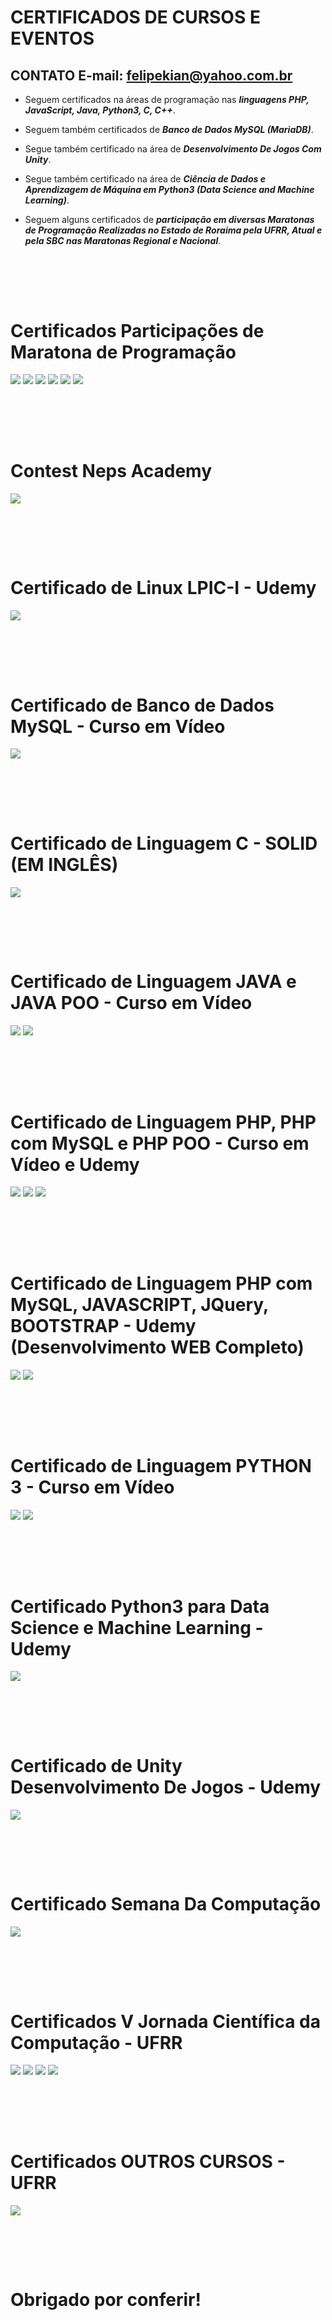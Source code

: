# CERTIFICADOS DE CURSOS E EVENTOS

## CONTATO E-mail: felipekian@yahoo.com.br

* Seguem certificados na áreas de programação nas ***linguagens PHP, JavaScript, Java, Python3, C, C++***.

* Seguem também certificados de ***Banco de Dados MySQL (MariaDB)***.

* Segue também certificado na área de ***Desenvolvimento De Jogos Com Unity***.

* Segue também certificado na área de ***Ciência de Dados e Aprendizagem de Máquina em Python3 (Data Science and Machine Learning)***.

* Seguem alguns certificados de ***participação em diversas Maratonas de Programação Realizadas no Estado de Roraima pela UFRR, Atual e pela SBC nas Maratonas Regional e Nacional***.


<br><br>
--- 

# Certificados Participações de Maratona de Programação
![](imagens_markdown/certificado11.png)
![](imagens_markdown/certificado7.png)
![](imagens_markdown/maratona1.png)
![](imagens_markdown/maratona2.png)
![](imagens_markdown/maratona3.png)
![](imagens_markdown/maratona4.png)

<br><br>
--- 

# Contest Neps Academy
![](imagens_markdown/nepsacademy.png)

<br><br>
--- 

# Certificado de Linux LPIC-I - Udemy
![](imagens_markdown/certificado15.png)

<br><br>
--- 

# Certificado de Banco de Dados MySQL - Curso em Vídeo
![](imagens_markdown/CertificadoMysql.png)

<br><br>
--- 

# Certificado de Linguagem C - SOLID (EM INGLÊS)
![](imagens_markdown/certificado8.png)

<br><br>
--- 

# Certificado de Linguagem JAVA e JAVA POO - Curso em Vídeo
![](imagens_markdown/CertificadocursodeJAVA.png) 
![](imagens_markdown/CertificadoPOOCURSOEMVIDEO.png)

<br><br>
--- 

# Certificado de Linguagem PHP, PHP com MySQL e PHP POO - Curso em Vídeo e Udemy
![](imagens_markdown/certificado4.png)
![](imagens_markdown/certificado16.png)
![](imagens_markdown/certificado20.png)

<br><br>
--- 

# Certificado de Linguagem PHP com MySQL, JAVASCRIPT, JQuery, BOOTSTRAP - Udemy (Desenvolvimento WEB Completo)
![](imagens_markdown/certificado9.png)
![](imagens_markdown/certificado17.png)

<br><br>
--- 

# Certificado de Linguagem PYTHON 3 - Curso em Vídeo
![](imagens_markdown/CertificadoPython3.png)
![](imagens_markdown/certificado5.png)

<br><br>
--- 

# Certificado Python3 para Data Science e Machine Learning - Udemy
![](imagens_markdown/certificado14.png)

<br><br>
--- 

# Certificado de Unity Desenvolvimento De Jogos - Udemy
![](imagens_markdown/certificado13.png)

<br><br>
--- 

# Certificado Semana Da Computação
![](imagens_markdown/certificado10.png)

 <br><br>
--- 

# Certificados V Jornada Científica da Computação - UFRR
![](imagens_markdown/certificado.png)
![](imagens_markdown/certificado2.png)
![](imagens_markdown/certificado12.png)
![](imagens_markdown/declaracao1.png)

<br><br>
--- 

# Certificados OUTROS CURSOS - UFRR
![](imagens_markdown/certificado6.png)

<br><br>
---

# Obrigado por conferir!
